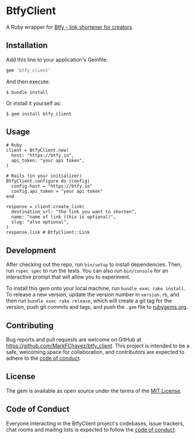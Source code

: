 # BtfyClient

A Ruby wrapper for [Btfy - link shortener for creators](https://btfy.io)

## Installation

Add this line to your application's Gemfile:

```ruby
gem 'btfy_client'
```

And then execute:

    $ bundle install

Or install it yourself as:

    $ gem install btfy_client

## Usage

```
# Ruby
client = BtfyClient.new(
  host: "https://btfy.io",
  api_token: "your api token",
)

# Rails (in your initializer)
BtfyClient.configure do |config|
  config.host = "https://btfy.io"
  config.api_token = "your api token"
end

response = client.create_link(
  destination_url: "the link you want to shorten",
  name: "name of link (this is optional)",
  slug: "also optional",
)
response.link # BtfyClient::Link
```

## Development

After checking out the repo, run `bin/setup` to install dependencies. Then, run `rspec spec` to run the tests. You can also run `bin/console` for an interactive prompt that will allow you to experiment.

To install this gem onto your local machine, run `bundle exec rake install`. To release a new version, update the version number in `version.rb`, and then run `bundle exec rake release`, which will create a git tag for the version, push git commits and tags, and push the `.gem` file to [rubygems.org](https://rubygems.org).

## Contributing

Bug reports and pull requests are welcome on GitHub at https://github.com/MarkFChavez/btfy_client. This project is intended to be a safe, welcoming space for collaboration, and contributors are expected to adhere to the [code of conduct](https://github.com/MarkFChavez/btfy_client/blob/master/CODE_OF_CONDUCT.md).


## License

The gem is available as open source under the terms of the [MIT License](https://opensource.org/licenses/MIT).

## Code of Conduct

Everyone interacting in the BtfyClient project's codebases, issue trackers, chat rooms and mailing lists is expected to follow the [code of conduct](https://github.com/MarkFChavez/btfy_client/blob/master/CODE_OF_CONDUCT.md).
